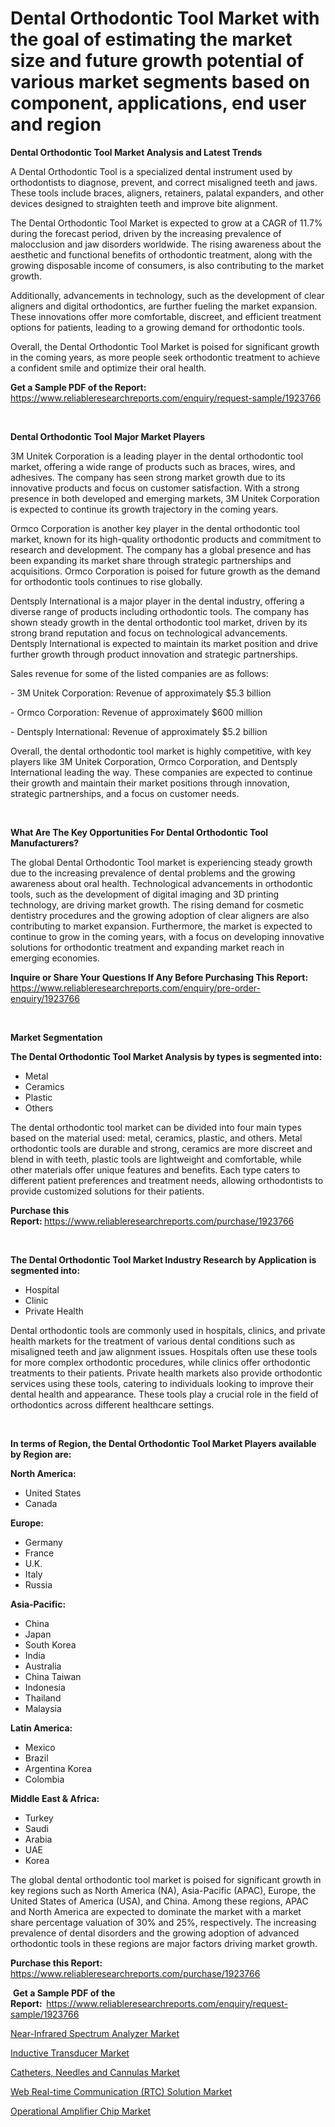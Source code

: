 <p><h1>Dental Orthodontic Tool Market with the goal of estimating the market size and future growth potential of various market segments based on component, applications, end user and region</h1></p><p><strong>Dental Orthodontic Tool Market Analysis and Latest Trends</strong></p>
<p><p>A Dental Orthodontic Tool is a specialized dental instrument used by orthodontists to diagnose, prevent, and correct misaligned teeth and jaws. These tools include braces, aligners, retainers, palatal expanders, and other devices designed to straighten teeth and improve bite alignment. </p><p>The Dental Orthodontic Tool Market is expected to grow at a CAGR of 11.7% during the forecast period, driven by the increasing prevalence of malocclusion and jaw disorders worldwide. The rising awareness about the aesthetic and functional benefits of orthodontic treatment, along with the growing disposable income of consumers, is also contributing to the market growth.</p><p>Additionally, advancements in technology, such as the development of clear aligners and digital orthodontics, are further fueling the market expansion. These innovations offer more comfortable, discreet, and efficient treatment options for patients, leading to a growing demand for orthodontic tools.</p><p>Overall, the Dental Orthodontic Tool Market is poised for significant growth in the coming years, as more people seek orthodontic treatment to achieve a confident smile and optimize their oral health.</p></p>
<p><strong>Get a Sample PDF of the Report:&nbsp;</strong> <a href="https://www.reliableresearchreports.com/enquiry/request-sample/1923766">https://www.reliableresearchreports.com/enquiry/request-sample/1923766</a></p>
<p>&nbsp;</p>
<p><strong>Dental Orthodontic Tool Major Market Players</strong></p>
<p><p>3M Unitek Corporation is a leading player in the dental orthodontic tool market, offering a wide range of products such as braces, wires, and adhesives. The company has seen strong market growth due to its innovative products and focus on customer satisfaction. With a strong presence in both developed and emerging markets, 3M Unitek Corporation is expected to continue its growth trajectory in the coming years.</p><p>Ormco Corporation is another key player in the dental orthodontic tool market, known for its high-quality orthodontic products and commitment to research and development. The company has a global presence and has been expanding its market share through strategic partnerships and acquisitions. Ormco Corporation is poised for future growth as the demand for orthodontic tools continues to rise globally.</p><p>Dentsply International is a major player in the dental industry, offering a diverse range of products including orthodontic tools. The company has shown steady growth in the dental orthodontic tool market, driven by its strong brand reputation and focus on technological advancements. Dentsply International is expected to maintain its market position and drive further growth through product innovation and strategic partnerships.</p><p>Sales revenue for some of the listed companies are as follows:</p><p>- 3M Unitek Corporation: Revenue of approximately $5.3 billion</p><p>- Ormco Corporation: Revenue of approximately $600 million</p><p>- Dentsply International: Revenue of approximately $5.2 billion</p><p>Overall, the dental orthodontic tool market is highly competitive, with key players like 3M Unitek Corporation, Ormco Corporation, and Dentsply International leading the way. These companies are expected to continue their growth and maintain their market positions through innovation, strategic partnerships, and a focus on customer needs.</p></p>
<p>&nbsp;</p>
<p><strong>What Are The Key Opportunities For Dental Orthodontic Tool Manufacturers?</strong></p>
<p><p>The global Dental Orthodontic Tool market is experiencing steady growth due to the increasing prevalence of dental problems and the growing awareness about oral health. Technological advancements in orthodontic tools, such as the development of digital imaging and 3D printing technology, are driving market growth. The rising demand for cosmetic dentistry procedures and the growing adoption of clear aligners are also contributing to market expansion. Furthermore, the market is expected to continue to grow in the coming years, with a focus on developing innovative solutions for orthodontic treatment and expanding market reach in emerging economies.</p></p>
<p><strong>Inquire or Share Your Questions If Any Before Purchasing This Report:</strong> <a href="https://www.reliableresearchreports.com/enquiry/pre-order-enquiry/1923766">https://www.reliableresearchreports.com/enquiry/pre-order-enquiry/1923766</a></p>
<p>&nbsp;</p>
<p><strong>Market Segmentation</strong></p>
<p><strong>The Dental Orthodontic Tool Market Analysis by types is segmented into:</strong></p>
<p><ul><li>Metal</li><li>Ceramics</li><li>Plastic</li><li>Others</li></ul></p>
<p><p>The dental orthodontic tool market can be divided into four main types based on the material used: metal, ceramics, plastic, and others. Metal orthodontic tools are durable and strong, ceramics are more discreet and blend in with teeth, plastic tools are lightweight and comfortable, while other materials offer unique features and benefits. Each type caters to different patient preferences and treatment needs, allowing orthodontists to provide customized solutions for their patients.</p></p>
<p><strong>Purchase this Report:&nbsp;</strong><a href="https://www.reliableresearchreports.com/purchase/1923766">https://www.reliableresearchreports.com/purchase/1923766</a></p>
<p>&nbsp;</p>
<p><strong>The Dental Orthodontic Tool Market Industry Research by Application is segmented into:</strong></p>
<p><ul><li>Hospital</li><li>Clinic</li><li>Private Health</li></ul></p>
<p><p>Dental orthodontic tools are commonly used in hospitals, clinics, and private health markets for the treatment of various dental conditions such as misaligned teeth and jaw alignment issues. Hospitals often use these tools for more complex orthodontic procedures, while clinics offer orthodontic treatments to their patients. Private health markets also provide orthodontic services using these tools, catering to individuals looking to improve their dental health and appearance. These tools play a crucial role in the field of orthodontics across different healthcare settings.</p></p>
<p>&nbsp;</p>
<p><strong>In terms of Region, the Dental Orthodontic Tool Market Players available by Region are:</strong></p>
<p>
    <p> <strong> North America: </strong>
        <ul>
            <li>United States</li>
            <li>Canada</li>
        </ul>
        </p> 
    <p> <strong> Europe: </strong>
        <ul>
            <li>Germany</li>
            <li>France</li>
            <li>U.K.</li>
            <li>Italy</li>
            <li>Russia</li>
        </ul>
        </p> 
    <p> <strong> Asia-Pacific: </strong>
        <ul>
            <li>China</li>
            <li>Japan</li>
            <li>South Korea</li>
            <li>India</li>
            <li>Australia</li>
            <li>China Taiwan</li>
            <li>Indonesia</li>
            <li>Thailand</li>
            <li>Malaysia</li>
        </ul>
        </p> 
    <p> <strong> Latin America: </strong>
        <ul>
            <li>Mexico</li>
            <li>Brazil</li>
            <li>Argentina Korea</li>
            <li>Colombia</li>
        </ul>
        </p> 
    <p> <strong> Middle East & Africa: </strong>
        <ul>
            <li>Turkey</li>
            <li>Saudi</li>
            <li>Arabia</li>
            <li>UAE</li>
            <li>Korea</li>
        </ul>
    </p>
    </p>
<p><p>The global dental orthodontic tool market is poised for significant growth in key regions such as North America (NA), Asia-Pacific (APAC), Europe, the United States of America (USA), and China. Among these regions, APAC and North America are expected to dominate the market with a market share percentage valuation of 30% and 25%, respectively. The increasing prevalence of dental disorders and the growing adoption of advanced orthodontic tools in these regions are major factors driving market growth.</p></p>
<p><strong>Purchase this Report: </strong><a href="https://www.reliableresearchreports.com/purchase/1923766">https://www.reliableresearchreports.com/purchase/1923766</a></p>
<p>&nbsp;<strong>Get a Sample PDF of the Report:&nbsp;&nbsp;</strong><a href="https://www.reliableresearchreports.com/enquiry/request-sample/1923766">https://www.reliableresearchreports.com/enquiry/request-sample/1923766</a></p>
<p><strong></strong></p>
<p><p><a href="https://github.com/beatblasta/Market-Research-Report-List-2/blob/main/near-infrared-spectrum-analyzer-market.md">Near-Infrared Spectrum Analyzer Market</a></p><p><a href="https://view.publitas.com/reportprime-1/inductive-transducer-market-size-market-trends-and-growth-outlook-forecasted-for-period-from-2024-to-2031/">Inductive Transducer Market</a></p><p><a href="https://changeable-paste-463.notion.site/Catheters-Needles-and-Cannulas-Market-Size-Share-Trends-Analysis-Report-By-Application-Regional-c2694bcc843a422cae42e6aecef4f4fa">Catheters, Needles and Cannulas Market</a></p><p><a href="https://github.com/angelajermaine/Market-Research-Report-List-2/blob/main/web-real-time-communication-rtc-solution-market.md">Web Real-time Communication (RTC) Solution Market</a></p><p><a href="https://view.publitas.com/reportprime-1/operational-amplifier-chip-market-challenges-opportunities-and-growth-drivers-and-major-market-players-forecasted-for-period-from-2024-2031/">Operational Amplifier Chip Market</a></p></p>